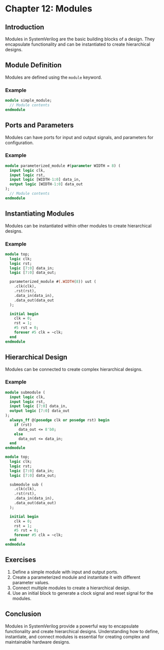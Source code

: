 # Chapter 12: Modules

## Introduction
Modules in SystemVerilog are the basic building blocks of a design. They encapsulate functionality and can be instantiated to create hierarchical designs.

## Module Definition
Modules are defined using the `module` keyword.

### Example
```systemverilog
module simple_module;
  // Module contents
endmodule
```

## Ports and Parameters
Modules can have ports for input and output signals, and parameters for configuration.

### Example
```systemverilog
module parameterized_module #(parameter WIDTH = 8) (
  input logic clk,
  input logic rst,
  input logic [WIDTH-1:0] data_in,
  output logic [WIDTH-1:0] data_out
);
  // Module contents
endmodule
```

## Instantiating Modules
Modules can be instantiated within other modules to create hierarchical designs.

### Example
```systemverilog
module top;
  logic clk;
  logic rst;
  logic [7:0] data_in;
  logic [7:0] data_out;

  parameterized_module #(.WIDTH(8)) uut (
    .clk(clk),
    .rst(rst),
    .data_in(data_in),
    .data_out(data_out
  );

  initial begin
    clk = 0;
    rst = 1;
    #5 rst = 0;
    forever #5 clk = ~clk;
  end
endmodule
```

## Hierarchical Design
Modules can be connected to create complex hierarchical designs.

### Example
```systemverilog
module submodule (
  input logic clk,
  input logic rst,
  input logic [7:0] data_in,
  output logic [7:0] data_out
);
  always_ff @(posedge clk or posedge rst) begin
    if (rst)
      data_out <= 8'b0;
    else
      data_out <= data_in;
  end
endmodule

module top;
  logic clk;
  logic rst;
  logic [7:0] data_in;
  logic [7:0] data_out;

  submodule sub (
    .clk(clk),
    .rst(rst),
    .data_in(data_in),
    .data_out(data_out)
  );

  initial begin
    clk = 0;
    rst = 1;
    #5 rst = 0;
    forever #5 clk = ~clk;
  end
endmodule
```

## Exercises
1. Define a simple module with input and output ports.
2. Create a parameterized module and instantiate it with different parameter values.
3. Connect multiple modules to create a hierarchical design.
4. Use an initial block to generate a clock signal and reset signal for the modules.

## Conclusion
Modules in SystemVerilog provide a powerful way to encapsulate functionality and create hierarchical designs. Understanding how to define, instantiate, and connect modules is essential for creating complex and maintainable hardware designs.

